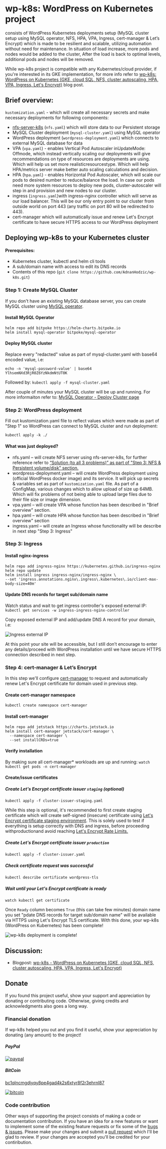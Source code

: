 # wp-k8s: WordPress on Kubernetes project

consists of WordPress Kubernetes deployments setup (MySQL cluster setup using MySQL operator, NFS, HPA, VPA, Ingress, cert-manager & Let’s Encrypt) which is made to be resilient and scalable, utilizing automation without need for maintenance. In situation of load increase, more pods and nodes would be added to the cluster, After the load is back to optimal levels, additional pods and nodes will be removed. 

While wp-k8s project is compatible with any Kubernetes/cloud provider, if you're interested in its GKE implementation, for more info refer to [wp-k8s: WordPress on Kubernetes (GKE, cloud SQL, NFS, cluster autoscaling, HPA, VPA, Ingress, Let's Encrypt)](http://foolcontrol.org/?p=3754) blog post.

## Brief overview:

`kustomization.yaml` - which will create all necessary secrets and make necessary deployments for following components:

* [nfs-server-k8s](https://github.com/AdnanHodzic/nfs-server-k8s) (`nfs.yaml`) which will store data to our Persistent storage
* MySQL Cluster deployment (`mysql-cluster.yaml`) using MySQL operator
* WordPress deployment (`wordpress-deployment.yaml`) which connects to external MySQL database for data
* VPA (`vpa.yaml`) - enables Vertical Pod Autoscaler inUpdateMode: Offmode, which instead vertically scaling our deployments will give recommendations on type of resources are deployments are using. Which will help us set more realisticresourcestype. Which will help HPA/metrics server make better auto scaling calculations and decision.
* HPA (`hpa.yaml`) - enables Horizontal Pod Autoscaler, which will scale our pods to desired number to reduce/balance the load. In case our pods need more system resources to deploy new pods, cluster-autoscaler will step in and provision and new nodes to our cluster.
* ingress (`ingress.yaml`)with ingress-nginx controller which will serve as our load balancer. This will be our only entry point to our cluster from outside world on port 443 (any traffic on port 80 will be redirected to 443).
* cert-manager which will automatically issue and renew Let's Encrypt certificate to have secure HTTPS access to our WordPress deployment

## Deploying wp-k8s to your Kubernetes cluster

#### Prerequisites: 
* Kubernetes cluster, kubectl and helm cli tools
* A sub/domain name with access to edit its DNS records
* Contents of this repo (`git clone https://github.com/AdnanHodzic/wp-k8s.git`)

### Step 1: Create MySQL Cluster

If you don't have an existing MySQL database server, you can create MySQL cluster using [MySQL operator](https://github.com/bitpoke/mysql-operator).

#### Install MySQL Operator
```
helm repo add bitpoke https://helm-charts.bitpoke.io
helm install mysql-operator bitpoke/mysql-operator
```

#### Deploy MySQL cluster

Replace every "redacted" value as part of mysql-cluster.yaml with base64 encoded value, i.e:
```
echo -n 'mysql-password-value' | base64
YlhsemNXd3RjR0Z6YzNkdmNtUT0K
```

Followed by: `kubectl apply -f mysql-cluster.yaml`

After couple of minutes your MySQL cluster will be up and running. For more informaiton refer to: [MySQL Operator - Deploy Cluster page](https://github.com/bitpoke/mysql-operator/blob/master/docs/deploy-mysql-cluster.md)

### Step 2: WordPress deployment

Fill out kustomization.yaml file to reflect values which were made as part of "Step 1" so WordPress can connect to MySQL cluster and run deployment:

`kubectl apply -k ./`

#### What was just deployed? 

* nfs.yaml – will create NFS server using nfs-server-k8s, for further reference refer to [“Solution (to all 3 problems)” as part of "Step 3: NFS & Persistent volume/disk" section.](https://foolcontrol.org/?p=3754)  
* wordpress-deployment.yaml – will create WordPress deployment using (official WordPress docker image) and its service. It will pick up secrets & variables set as part of `kustomization.yaml` file. As part of a ConfigMap, various changes which to allow upload of size up 64MB. Which will fix problems of not being able to upload large files due to their file size or image dimension.
* vpa.yaml – will create VPA whose function has been described in "Brief overview" section.
* hpa.yaml – will create HPA whose function has been described in "Brief overview" section
* ingress.yaml – will create an Ingress whose functionality will be describe in next step "Step 3: Ingress"

### Step 3: Ingress

#### Install nginx-ingress
```
helm repo add ingress-nginx https://kubernetes.github.io/ingress-nginx
helm repo update
helm install ingress ingress-nginx/ingress-nginx \
--set 'ingress.annotations.nginx\.ingress\.kubernetes\.io/client-max-body-size=40m'
```

#### Update DNS records for target sub/domain name

Watch status and wait to get ingress controller's exposed external IP:
`kubectl get services -w ingress-ingress-nginx-controller`

Copy exposed external IP and add/update DNS A record for your domain, i.e:

![Ingress external IP](https://foolcontrol.org/wp-content/uploads/2021/10/ingress-external-ip.png)

At this point your site will be accessible, but I still don’t encourage to enter any details/proceed with WordPress installation until we have secure HTTPS connection described in next step.

### Step 4: cert-manager & Let’s Encrypt

In this step we'll configure [cert-manager](https://cert-manager.io/) to request and automatically renew Let's Encrypt certificate for domain used in previous step.

#### Create cert-manager namespace
`kubectl create namespace cert-manager`

#### Install cert-manager
```
helm repo add jetstack https://charts.jetstack.io
helm install cert-manager jetstack/cert-manager \
  --namespace cert-manager \
  --set installCRDs=true
```

#### Verify installation
By making sure all cert-manager* workloads are up and running:
`watch kubectl get pods -n cert-manager`

#### Create/issue certificates

##### Create Let's Encrypt certificate issuer `staging` (optional)

`kubectl apply -f cluster-issuer-staging.yaml`

While this step is optional, it's recommended to first create staging certificate which will create self-signed (insecure) certificate using [Let's Encrypt certificate staging environment](https://letsencrypt.org/docs/staging-environment/). This is solely used to test if everything is setup correctly with DNS and ingress, before proceeding withproductionand avoid reaching [Let's Encrypt Rate Limits.](https://letsencrypt.org/docs/rate-limits/)

##### Create Let's Encrypt certificate issuer `production`

`kubectl apply -f cluster-issuer.yaml`

##### Check certificate request was successful

`kubectl describe certificate wordpress-tls`

##### Wait until your Let's Encrypt certificate is ready

`watch kubectl get certificate`

Once `Ready` column becomes `True` (this can take few minutes) domain name you set "pdate DNS records for target sub/domain name" will be available via HTTPS using Let's Encrypt TLS certificate. With this done, your wp-k8s (WordPress on Kubernetes) has been complete!

![wp-k8s deployment is complete!](https://foolcontrol.org/wp-content/uploads/2021/10/valid-lets-Ecrypt-certificate.png)


## Discussion:

* Blogpost: [wp-k8s - WordPress on Kubernetes (GKE, cloud SQL, NFS, cluster autoscaling, HPA, VPA, Ingress, Let's Encrypt)](http://foolcontrol.org/?p=3754)

## Donate

If you found this project useful, show your support and appreciation by donating or contributing code. Otherwise, giving credits and acknowledgments also goes a long way.

### Financial donation

If wp-k8s helped you out and you find it useful, show your appreciation by donating (any amount) to the project!

##### PayPal
[![paypal](https://www.paypalobjects.com/en_US/NL/i/btn/btn_donateCC_LG.gif)](https://www.paypal.com/donate?business=7AHCP5PU95S4Y&no_recurring=0&item_name=Purpose%3A+Contribution+for+work+on+wp-k8s&currency_code=EUR)

##### BitCoin
[bc1qlncmgdjyqy8pe4gad4k2s6xtyr8f2r3ehrnl87](bitcoin:bc1qlncmgdjyqy8pe4gad4k2s6xtyr8f2r3ehrnl87)

[![bitcoin](https://foolcontrol.org/wp-content/uploads/2019/08/btc-donate-displaylink-debian.png)](bitcoin:bc1qlncmgdjyqy8pe4gad4k2s6xtyr8f2r3ehrnl87)

### Code contribution

Other ways of supporting the project consists of making a code or documentation contribution. If you have an idea for a new features or want to implement some of the existing feature requests or fix some of the [bugs & issues](https://github.com/AdnanHodzic/wp-k8s/issues). Please make your changes and submit a [pull request](https://github.com/AdnanHodzic/wp-k8s/pulls) which I'll be glad to review. If your changes are accepted you'll be credited for your contiribution.
